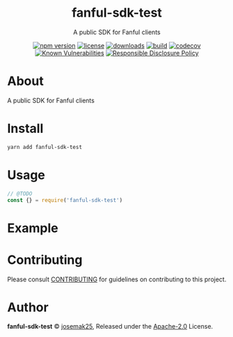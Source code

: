 <p align="center"><h1 align="center">
  fanful-sdk-test
</h1>

<p align="center">
  A public SDK for Fanful clients
</p>

<p align="center">
  <a href="https://www.npmjs.org/package/fanful-sdk-test"><img src="https://badgen.net/npm/v/fanful-sdk-test" alt="npm version"/></a>
  <a href="https://www.npmjs.org/package/fanful-sdk-test"><img src="https://badgen.net/npm/license/fanful-sdk-test" alt="license"/></a>
  <a href="https://www.npmjs.org/package/fanful-sdk-test"><img src="https://badgen.net/npm/dt/fanful-sdk-test" alt="downloads"/></a>
  <a href="https://github.com/josemak25/fanful-sdk-test/actions?workflow=CI"><img src="https://github.com/josemak25/fanful-sdk-test/workflows/CI/badge.svg" alt="build"/></a>
  <a href="https://codecov.io/gh/josemak25/fanful-sdk-test"><img src="https://badgen.net/codecov/c/github/josemak25/fanful-sdk-test" alt="codecov"/></a>
  <a href="https://snyk.io/test/github/josemak25/fanful-sdk-test"><img src="https://snyk.io/test/github/josemak25/fanful-sdk-test/badge.svg" alt="Known Vulnerabilities"/></a>
  <a href="./SECURITY.md"><img src="https://img.shields.io/badge/Security-Responsible%20Disclosure-yellow.svg" alt="Responsible Disclosure Policy" /></a>
</p>

# About

A public SDK for Fanful clients

# Install

```bash
yarn add fanful-sdk-test
```

# Usage

```js
// @TODO
const {} = require('fanful-sdk-test')
```

# Example

<!-- TODO -->

# Contributing

Please consult [CONTRIBUTING](./CONTRIBUTING.md) for guidelines on contributing to this project.

# Author

**fanful-sdk-test** © [josemak25](https://github.com/josemak25), Released under the [Apache-2.0](./LICENSE) License.
